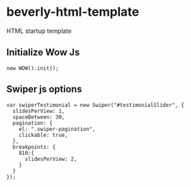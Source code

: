# beverly-html-template
HTML startup template
## Initialize Wow Js
```
new WOW().init();
```
## Swiper js options
```
var swiperTestimonial = new Swiper("#testimonialSlider", {
  slidesPerView: 1,
  spaceBetween: 30,
  pagination: {
    el: ".swiper-pagination",
    clickable: true,
  },
  breakpoints: {
    810:{
      slidesPerView: 2,
    }
  }
});
```
